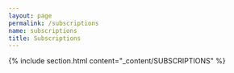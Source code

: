 ```yaml
---
layout: page
permalink: /subscriptions
name: subscriptions
title: Subscriptions
---
```

{% include section.html content="_content/SUBSCRIPTIONS" %}